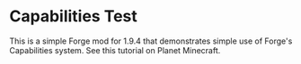 # Capabilities Test

This is a simple Forge mod for 1.9.4 that demonstrates simple use of Forge's Capabilities system. See this tutorial on Planet Minecraft.